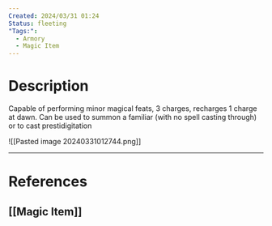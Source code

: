 ```yaml
---
Created: 2024/03/31 01:24
Status: fleeting
"Tags:":
  - Armory
  - Magic Item
---
```

# Description
Capable of performing minor magical feats, 3 charges, recharges 1 charge at dawn.
Can be used to summon a familiar (with no spell casting through) or to cast prestidigitation

![[Pasted image 20240331012744.png]]


---
# References
## [[Magic Item]]